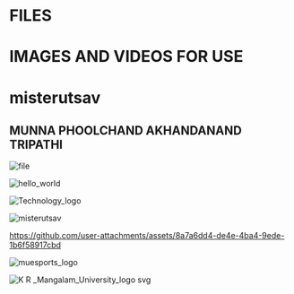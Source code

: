 # FILES
# IMAGES AND VIDEOS FOR USE
<h1>misterutsav</h1>
<h2>MUNNA PHOOLCHAND AKHANDANAND TRIPATHI</h2>

![file](https://github.com/user-attachments/assets/4dbeb616-5521-42ee-b57a-0464f62bcff1)

![hello_world](https://github.com/user-attachments/assets/68b84d26-382e-42e6-b51b-728a35a6461c)

![Technology_logo](https://github.com/user-attachments/assets/bb05585d-68e7-47ab-a9bb-9d5040bc9573)

![misterutsav](https://github.com/user-attachments/assets/91b13220-ac8d-4867-8f16-ae8badf41acb)

https://github.com/user-attachments/assets/8a7a6dd4-de4e-4ba4-9ede-1b6f58917cbd

![muesports_logo](https://github.com/user-attachments/assets/6ec80c8d-1825-4f75-9ac6-d97c2ebf99d9)

![K R _Mangalam_University_logo svg](https://github.com/user-attachments/assets/1c2fd9db-96e0-46df-bfc5-620b286b34bf)
